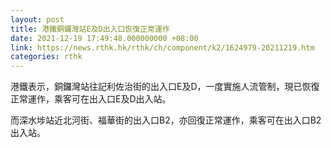 ```yaml
---
layout: post
title: 港鐵銅鑼灣站E及D出入口恢復正常運作
date: 2021-12-19 17:49:48.000000000 +08:00
link: https://news.rthk.hk/rthk/ch/component/k2/1624979-20211219.htm
categories: rthk
---
```


港鐵表示，銅鑼灣站往記利佐治街的出入口E及D，一度實施人流管制，現已恢復正常運作，乘客可在出入口E及D出入站。 

而深水埗站近北河街、福華街的出入口B2，亦回復正常運作，乘客可在出入口B2出入站。
